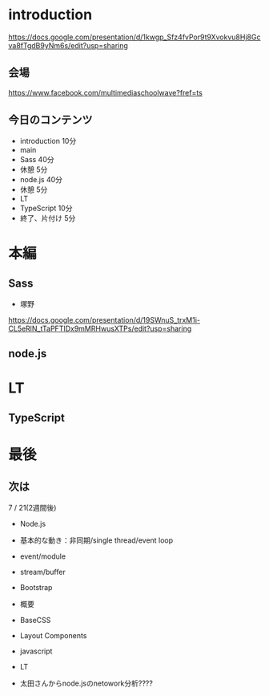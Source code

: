 # introduction

https://docs.google.com/presentation/d/1kwgp_Sfz4fvPor9t9Xvokvu8Hj8Gcva8fTgdB9yNm6s/edit?usp=sharing

## 会場

https://www.facebook.com/multimediaschoolwave?fref=ts

## 今日のコンテンツ

- introduction 10分
- main
 - Sass 40分
 - 休憩 5分
 - node.js 40分
 - 休憩 5分
- LT
 - TypeScript 10分
- 終了、片付け 5分

# 本編

## Sass

- 塚野

https://docs.google.com/presentation/d/19SWnuS_trxM1i-CL5eRlN_tTaPFTIDx9mMRHwusXTPs/edit?usp=sharing

## node.js

# LT

## TypeScript



# 最後

## 次は

7 / 21(2週間後)

- Node.js
 - 基本的な動き：非同期/single thread/event loop
 - event/module
 - stream/buffer

- Bootstrap
 - 概要
 - BaseCSS
 - Layout Components
 - javascript

- LT
 - 太田さんからnode.jsのnetowork分析????



